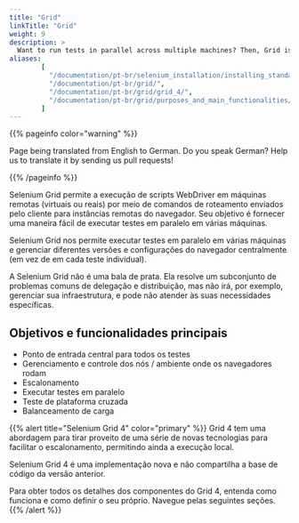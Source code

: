 ```yaml
---
title: "Grid"
linkTitle: "Grid"
weight: 9
description: >
  Want to run tests in parallel across multiple machines? Then, Grid is for you.
aliases: 
        [
          "/documentation/pt-br/selenium_installation/installing_standalone_server/",
          "/documentation/pt-br/grid/",
          "/documentation/pt-br/grid/grid_4/",
          "/documentation/pt-br/grid/purposes_and_main_functionalities/"
        ]
---
```


{{% pageinfo color="warning" %}}
<p class="lead">
   <i class="fas fa-language display-4"></i> 
   Page being translated from 
   English to German. Do you speak German? Help us to translate
   it by sending us pull requests!
</p>
{{% /pageinfo %}}

Selenium Grid permite a execução de scripts WebDriver em máquinas remotas (virtuais
ou reais) por meio de comandos de roteamento enviados pelo cliente para instâncias remotas do navegador.
Seu objetivo é fornecer uma maneira fácil de executar testes em paralelo em várias máquinas.

Selenium Grid nos permite executar testes em paralelo em várias máquinas
e gerenciar diferentes versões e configurações do navegador centralmente
(em vez de em cada teste individual).

A Selenium Grid não é uma bala de prata.
Ela resolve um subconjunto de problemas comuns de delegação e distribuição,
mas não irá, por exemplo, gerenciar sua infraestrutura,
e pode não atender às suas necessidades específicas.

## Objetivos e funcionalidades principais

* Ponto de entrada central para todos os testes
* Gerenciamento e controle dos nós / ambiente onde os navegadores rodam
* Escalonamento
* Executar testes em paralelo
* Teste de plataforma cruzada
* Balanceamento de carga

{{% alert title="Selenium Grid 4" color="primary" %}}
Grid 4 tem uma abordagem para tirar proveito de uma série de novas 
tecnologias para facilitar o escalonamento, permitindo ainda a execução local.

Selenium Grid 4 é uma implementação nova e não compartilha a base de código
da versão anterior.

Para obter todos os detalhes dos componentes do Grid 4, entenda como funciona e como definir
o seu próprio. Navegue pelas seguintes seções.
{{% /alert %}}
